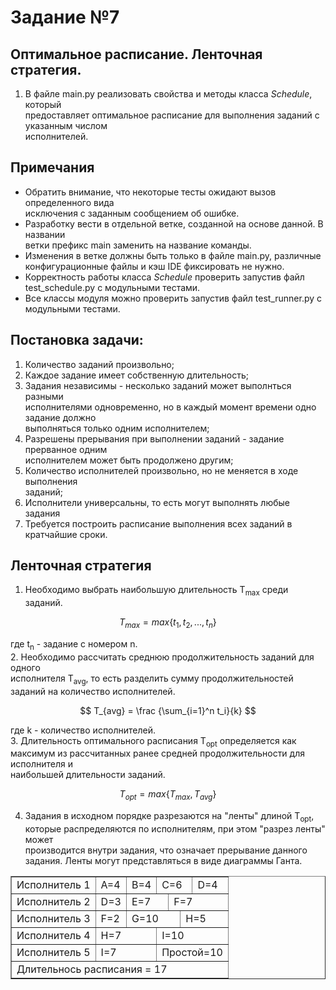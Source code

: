 
# Задание №7
## Оптимальное расписание. Ленточная стратегия.  
  
1. В файле main.py реализовать свойства и методы класса *Schedule*, который  
предоставляет оптимальное расписание для выполнения заданий с указанным числом   
исполнителей.  
## Примечания  
- Обратить внимание, что некоторые тесты ожидают вызов определенного вида     
исключения с заданным сообщением об ошибке.    
- Разработку вести в отдельной ветке, созданной на основе данной. В названии     
ветки префикс main заменить на название команды.    
- Изменения в ветке должны быть только в файле main.py, различные     
конфигурационные файлы и кэш IDE фиксировать не нужно.    
- Корректность работы класса *Schedule* проверить запустив файл   
test_schedule.py с модульными тестами.  
- Все классы модуля можно проверить запустив файл test_runner.py с   
модульными тестами.     
## Постановка задачи:  
1. Количество заданий произвольно;  
2. Каждое задание имеет собственную длительность;  
3. Задания независимы - несколько заданий может выполнться разными   
исполнителями одновременно, но в каждый момент времени одно задание должно   
выполняться только одним исполнителем;  
4. Разрешены прерывания при выполнении заданий - задание прерванное одним   
исполнителем может быть продолжено другим;  
5. Количество исполнителей произвольно, но не меняется в ходе выполнения   
заданий;  
6. Исполнители универсальны, то есть могут выполнять любые задания  
7. Требуется построить расписание выполнения всех заданий в кратчайшие сроки.  
  
## Ленточная стратегия    
1. Необходимо выбрать наибольшую длительность T<sub>max</sub> среди заданий.    

$$  
T_{max} = max\{t_1, t_2, ..., t_n\}  
$$  

где t<sub>n</sub> - задание с номером n.  
2. Необходимо рассчитать среднюю продолжительность заданий для одного     
исполнителя T<sub>avg</sub>, то есть разделить сумму продолжительностей   
заданий на количество исполнителей.    

$$  
T_{avg} = \frac {\sum_{i=1}^n  t_i}{k}  
$$  

где k - количество исполнителей.  
3. Длительность оптимального расписания T<sub>opt</sub> определяется как   
максимум из рассчитанных ранее средней продолжительности для исполнителя и   
наибольшей длительности заданий.  

$$  
T_{opt} = max\{T_{max} , T_{avg}\}  
$$  

4. Задания в исходном порядке разрезаются на "ленты" длиной T<sub>opt</sub>,   
которые распределяются по исполнителям, при этом "разрез ленты" может   
производится внутри задания, что означает прерывание данного задания. Ленты 
могут представляться в виде диаграммы Ганта.

<table border="1px solid black">
	<tr>
		<td>Исполнитель 1</td>
		<td colspan=3>A=4</td>
		<td colspan=4>B=4</td>
		<td colspan=6>C=6</td>
		<td colspan=4>D=4</td>
	</tr>
	<tr>
		<td>Исполнитель 2</td>
		<td colspan=3>D=3</td>
		<td colspan=7>E=7</td>
		<td colspan=7>F=7</td>
	</tr>
	<tr>
		<td>Исполнитель 3</td>
		<td colspan=2>F=2</td>
		<td colspan=10>G=10</td>
		<td colspan=5>H=5</td>
	</tr>
	<tr>
		<td>Исполнитель 4</td>
		<td colspan=7>H=7</td>
		<td colspan=10>I=10</td>
	</tr>
	<tr>
		<td>Исполнитель 5</td>
		<td colspan=7>I=7</td>
		<td colspan=10>Простой=10</td>
	</tr>
	<tr>
		<td colspan=18>Длительнось расписания = 17</td>
	</tr>
</table>
